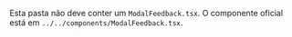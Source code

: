 Esta pasta não deve conter um `ModalFeedback.tsx`. O componente oficial está em `../../components/ModalFeedback.tsx`.

